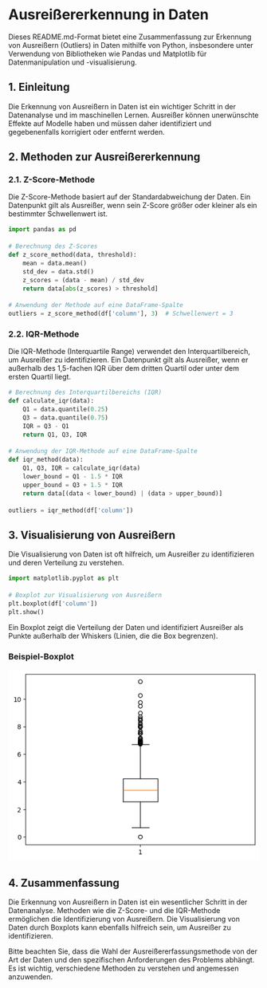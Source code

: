 # Ausreißererkennung in Daten

Dieses README.md-Format bietet eine Zusammenfassung zur Erkennung von Ausreißern (Outliers) in Daten mithilfe von Python, insbesondere unter Verwendung von Bibliotheken wie Pandas und Matplotlib für Datenmanipulation und -visualisierung.


## 1. Einleitung

Die Erkennung von Ausreißern in Daten ist ein wichtiger Schritt in der Datenanalyse und im maschinellen Lernen. Ausreißer können unerwünschte Effekte auf Modelle haben und müssen daher identifiziert und gegebenenfalls korrigiert oder entfernt werden.


## 2. Methoden zur Ausreißererkennung

### 2.1. Z-Score-Methode
Die Z-Score-Methode basiert auf der Standardabweichung der Daten. Ein Datenpunkt gilt als Ausreißer, wenn sein Z-Score größer oder kleiner als ein bestimmter Schwellenwert ist.

```python
import pandas as pd

# Berechnung des Z-Scores
def z_score_method(data, threshold):
    mean = data.mean()
    std_dev = data.std()
    z_scores = (data - mean) / std_dev
    return data[abs(z_scores) > threshold]

# Anwendung der Methode auf eine DataFrame-Spalte
outliers = z_score_method(df['column'], 3)  # Schwellenwert = 3
```



### 2.2. IQR-Methode

Die IQR-Methode (Interquartile Range) verwendet den Interquartilbereich, um Ausreißer zu identifizieren. Ein Datenpunkt gilt als Ausreißer, wenn er außerhalb des 1,5-fachen IQR über dem dritten Quartil oder unter dem ersten Quartil liegt.

```python
# Berechnung des Interquartilbereichs (IQR)
def calculate_iqr(data):
    Q1 = data.quantile(0.25)
    Q3 = data.quantile(0.75)
    IQR = Q3 - Q1
    return Q1, Q3, IQR

# Anwendung der IQR-Methode auf eine DataFrame-Spalte
def iqr_method(data):
    Q1, Q3, IQR = calculate_iqr(data)
    lower_bound = Q1 - 1.5 * IQR
    upper_bound = Q3 + 1.5 * IQR
    return data[(data < lower_bound) | (data > upper_bound)]

outliers = iqr_method(df['column'])
```

## 3. Visualisierung von Ausreißern

Die Visualisierung von Daten ist oft hilfreich, um Ausreißer zu identifizieren und deren Verteilung zu verstehen.

```python
import matplotlib.pyplot as plt

# Boxplot zur Visualisierung von Ausreißern
plt.boxplot(df['column'])
plt.show()
```

Ein Boxplot zeigt die Verteilung der Daten und identifiziert Ausreißer als Punkte außerhalb der Whiskers (Linien, die die Box begrenzen).

### Beispiel-Boxplot
![Aussreisser.png](../../../images/aussreisser.png ':size=400')




## 4. Zusammenfassung

Die Erkennung von Ausreißern in Daten ist ein wesentlicher Schritt in der Datenanalyse. Methoden wie die Z-Score- und die IQR-Methode ermöglichen die Identifizierung von Ausreißern. Die Visualisierung von Daten durch Boxplots kann ebenfalls hilfreich sein, um Ausreißer zu identifizieren.

Bitte beachten Sie, dass die Wahl der Ausreißererfassungsmethode von der Art der Daten und den spezifischen Anforderungen des Problems abhängt. Es ist wichtig, verschiedene Methoden zu verstehen und angemessen anzuwenden.